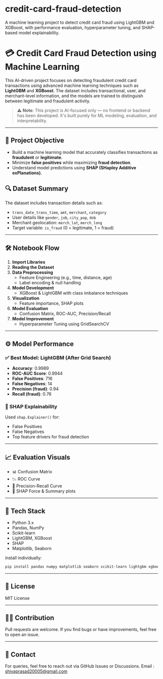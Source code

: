 # credit-card-fraud-detection
A machine learning project to detect credit card fraud using LightGBM and XGBoost, with performance evaluation, hyperparameter tuning, and SHAP-based model explainability.


# 💳 Credit Card Fraud Detection using Machine Learning

This AI-driven project focuses on detecting fraudulent credit card transactions using advanced machine learning techniques such as **LightGBM** and **XGBoost**. The dataset includes transactional, user, and merchant-level information, and the models are trained to distinguish between legitimate and fraudulent activity.

> ⚠️ **Note**: This project is AI-focused only — no frontend or backend has been developed. It's built purely for ML modeling, evaluation, and interpretability.

---

## 🧠 Project Objective

- Build a machine learning model that accurately classifies transactions as **fraudulent** or **legitimate**.
- Minimize **false positives** while maximizing **fraud detection**.
- Understand model predictions using **SHAP (SHapley Additive exPlanations)**.


## 🔍 Dataset Summary

The dataset includes transaction details such as:

- `trans_date_trans_time`, `amt`, `merchant`, `category`
- User details like `gender`, `job`, `city_pop`, `dob`
- Merchant geolocation: `merch_lat`, `merch_long`
- Target variable: `is_fraud` (0 = legitimate, 1 = fraud)

---

## 🛠️ Notebook Flow

1. **Import Libraries**  
2. **Reading the Dataset**  
3. **Data Preprocessing**  
   - Feature Engineering (e.g., time, distance, age)
   - Label encoding & null handling  
4. **Model Development**  
   - XGBoost & LightGBM with class imbalance techniques  
5. **Visualization**  
   - Feature importance, SHAP plots  
6. **Model Evaluation**  
   - Confusion Matrix, ROC-AUC, Precision/Recall  
7. **Model Improvement**  
   - Hyperparameter Tuning using GridSearchCV  

---

## ⚙️ Model Performance

### ✅ Best Model: LightGBM (After Grid Search)

- **Accuracy**: 0.9989  
- **ROC-AUC Score**: 0.9944  
- **False Positives**: 716  
- **False Negatives**: 14  
- **Precision (fraud)**: 0.94  
- **Recall (fraud)**: 0.76  

### 🔎 SHAP Explainability
Used `shap.Explainer()` for:
- False Positives
- False Negatives
- Top feature drivers for fraud detection

---

## 📈 Evaluation Visuals

- 📊 Confusion Matrix
- 📉 ROC Curve
- 🔀 Precision-Recall Curve
- 🎯 SHAP Force & Summary plots

---

## 🧪 Tech Stack

- Python 3.x
- Pandas, NumPy
- Scikit-learn
- LightGBM, XGBoost
- SHAP
- Matplotlib, Seaborn

install individually:

```bash
pip install pandas numpy matplotlib seaborn scikit-learn lightgbm xgboost shap
```

---

## 📜 License

MIT License

---

## 🙋‍♂️ Contribution

Pull requests are welcome. If you find bugs or have improvements, feel free to open an issue.

---

## 📢 Contact

For queries, feel free to reach out via GitHub Issues or Discussions.
Email : shivaprasad20005@gmail.com
